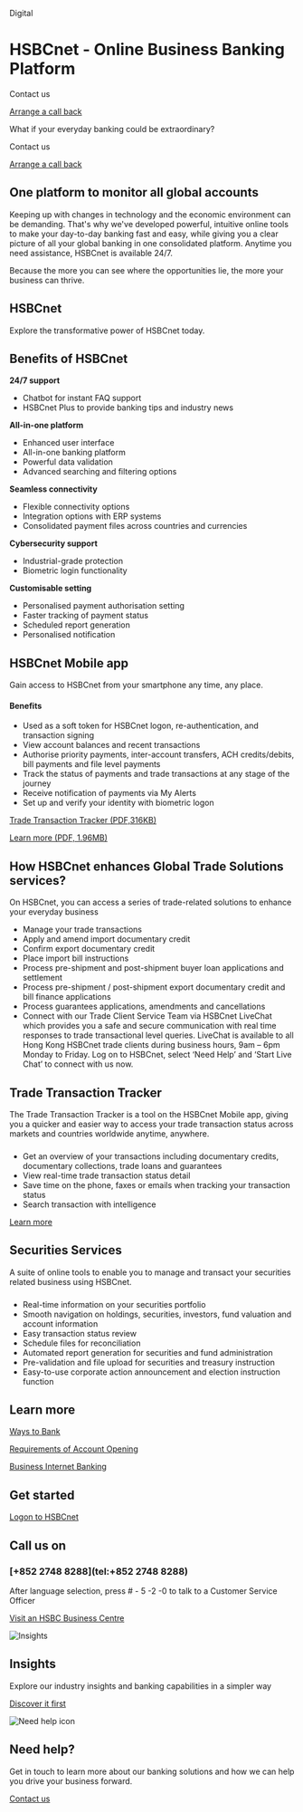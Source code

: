 Digital

# HSBCnet - Online Business Banking Platform

Contact us

[Arrange a call back](https://www.business.hsbc.com.hk/en-gb/arrange-a-call-back-general)

What if your everyday banking could be extraordinary?

Contact us

[Arrange a call back](https://www.business.hsbc.com.hk/en-gb/arrange-a-call-back-general)

## One platform to monitor all global accounts

Keeping up with changes in technology and the economic environment can be demanding. That's why we've developed powerful, intuitive online tools to make your day-to-day banking fast and easy, while giving you a clear picture of all your global banking in one consolidated platform. Anytime you need assistance, HSBCnet is available 24/7.

Because the more you can see where the opportunities lie, the more your business can thrive.

## HSBCnet

Explore the transformative power of HSBCnet today.

## Benefits of HSBCnet

**24/7 support**

* Chatbot for instant FAQ support
* HSBCnet Plus to provide banking tips and industry news

**All-in-one platform**

* Enhanced user interface
* All-in-one banking platform
* Powerful data validation
* Advanced searching and filtering options

**Seamless connectivity**

* Flexible connectivity options
* Integration options with ERP systems
* Consolidated payment files across countries and currencies

**Cybersecurity support**

* Industrial-grade protection
* Biometric login functionality

**Customisable setting**

* Personalised payment authorisation setting
* Faster tracking of payment status
* Scheduled report generation
* Personalised notification

## HSBCnet Mobile app

Gain access to HSBCnet from your smartphone any time, any place.

#### Benefits

* Used as a soft token for HSBCnet logon, re-authentication, and transaction signing
* View account balances and recent transactions
* Authorise priority payments, inter-account transfers, ACH credits/debits, bill payments and file level payments
* Track the status of payments and trade transactions at any stage of the journey
* Receive notification of payments via My Alerts
* Set up and verify your identity with biometric logon

[Trade Transaction Tracker (PDF,316KB)](/-/media/media/hong-kong/pdfs/products/hsbcnet-mobile-app-trade-transaction-tracker-factsheet.pdf)

[Learn more (PDF, 1.96MB)](/-/media/media/hong-kong/pdfs/products/hsbcnet-mobile-app-with-biometrics-factsheet.pdf)

## How HSBCnet enhances Global Trade Solutions services?

On HSBCnet, you can access a series of trade-related solutions to enhance your everyday business

* Manage your trade transactions
* Apply and amend import documentary credit
* Confirm export documentary credit
* Place import bill instructions
* Process pre-shipment and post-shipment buyer loan applications and settlement
* Process pre-shipment / post-shipment export documentary credit and bill finance applications
* Process guarantees applications, amendments and cancellations
* Connect with our Trade Client Service Team via HSBCnet LiveChat which provides you a safe and secure communication with real time responses to trade transactional level queries. LiveChat is available to all Hong Kong HSBCnet trade clients during business hours, 9am – 6pm Monday to Friday. Log on to HSBCnet, select ‘Need Help’ and ‘Start Live Chat’ to connect with us now.

## Trade Transaction Tracker

The Trade Transaction Tracker is a tool on the HSBCnet Mobile app, giving you a quicker and easier way to access your trade transaction status across markets and countries worldwide anytime, anywhere.

### 

* Get an overview of your transactions including documentary credits, documentary collections, trade loans and guarantees
* View real-time trade transaction status detail
* Save time on the phone, faxes or emails when tracking your transaction status
* Search transaction with intelligence

[Learn more](/en-gb/campaigns/next-generation-trade/digitalisation-in-trade)

## Securities Services

A suite of online tools to enable you to manage and transact your securities related business using HSBCnet.

### 

* Real-time information on your securities portfolio
* Smooth navigation on holdings, securities, investors, fund valuation and account information
* Easy transaction status review
* Schedule files for reconciliation
* Automated report generation for securities and fund administration
* Pre-validation and file upload for securities and treasury instruction
* Easy-to-use corporate action announcement and election instruction function

## Learn more

[Ways to Bank](/en-gb/products-and-solutions/banking)

[Requirements of Account Opening](/en-gb/products/document-checklist)

[Business Internet Banking](/en-gb/products/business-internet-banking)

## Get started

[Logon to HSBCnet](https://www.secure.hsbcnet.com/)

## Call us on

### [+852 2748 8288](tel:+852 2748 8288)

After language selection, press # - 5 -2 -0 to talk to a Customer Service Officer

[Visit an HSBC Business Centre](/en-gb/products/hsbc-business-centres)

![Insights](/-/media/media/product-solution/theme-type/img-onboarding.png?h=1413&iar=0&w=1440&hash=0E9CE212C1F6AFCE9D0FE384CA6DCC0A "Insights")

## Insights

Explore our industry insights and banking capabilities in a simpler way

[Discover it first](/en-gb/insights)

![Need help icon](/-/media/media/common/images/contact-us-img.png?h=604&iar=0&w=768&hash=A5675187A2C4B175E0CA7B5AD27C3A66 "Need help icon")

## Need help?

Get in touch to learn more about our banking solutions and how we can help you drive your business forward.

[Contact us](/en-gb/arrange-a-call-back-general)